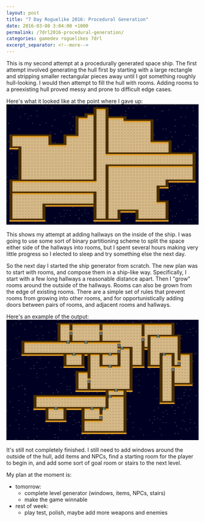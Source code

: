 ```yaml
---
layout: post
title: "7 Day Roguelike 2016: Procedural Generation"
date: 2016-03-08 3:04:00 +1000
permalink: /7drl2016-procedural-generation/
categories: gamedev roguelikes 7drl
excerpt_separator: <!--more-->
---
```


This is my second attempt at a procedurally generated space ship. The first
attempt involved generating the hull first by starting with a large rectangle
and stripping smaller rectangular pieces away until I got something roughly
hull-looking. I would then attempt to fill the hull with rooms. Adding rooms to
a preexisting hull proved messy and prone to difficult edge cases.

Here's what it looked like at the point where I gave up:
![](/images/7drl2016-procedural-generation/old.png)
<!--more-->

This shows my attempt at adding hallways on the inside of the ship. I was going
to use some sort of binary partitioning scheme to split the space either side of
the hallways into rooms, but I spent several hours making very little progress
so I elected to sleep and try something else the next day.

So the next day I started the ship generator from scratch. The new plan was to
start with rooms, and compose them in a ship-like way. Specifically, I start
with a few long hallways a reasonable distance apart. Then I "grow" rooms around
the outside of the hallways. Rooms can also be grown from the edge of existing
rooms. There are a simple set of rules that prevent rooms from growing into
other rooms, and for opportunistically adding doors between pairs of rooms, and
adjacent rooms and hallways.

Here's an example of the output:
![](/images/7drl2016-procedural-generation/screenshot.png)

It's still not completely finished. I still need to add windows around the
outside of the hull, add items and NPCs, find a starting room for the player to
begin in, and add some sort of goal room or stairs to the next level.

My plan at the moment is:
- tomorrow:
    - complete level generator (windows, items, NPCs, stairs)
    - make the game winnable
- rest of week:
    - play test, polish, maybe add more weapons and enemies
